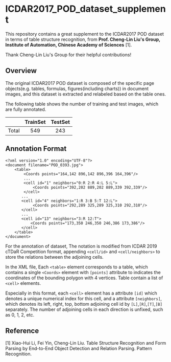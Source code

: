 
# ICDAR2017_POD_dataset_supplement

This repository contains a great supplement to the ICDAR2017 POD dataset in terms of table structure recognition, from <strong>Prof. Cheng-Lin Liu's Group, Institute of Automation, Chinese Academy of Sciences</strong> [1]. 

Thank Cheng-Lin Liu's Group for their helpful contributions!

## Overview

The original ICDAR2017 POD dataset is composed of the specific page objects(e.g. tables, formulas, figures(including charts)) in document images, and this dataset is extracted and relabeled based on the table ones.

The following table shows the number of training and test images, which are fully annotated.

|    |  TrainSet | TestSet |
|--- |   :----:  | :----:  | 
|Total   | 549 | 243 |


## Annotation Format

```
<?xml version="1.0" encoding="UTF-8"?>
<document filename="POD_0393.jpg">
    <table>
        <Coords points="164,142 896,142 896,396 164,396"/>
        ...
        <cell id="1" neighbors="0:R 2:R 4:L 5:L">
            <Coords points="392,202 889,202 889,339 392,339"/>
        </cell>
       ...
       <cell id="4" neighbors="1:R 3:B 5:T 12:L">
            <Coords points="292,289 325,289 325,310 292,310"/>
       </cell>
       ...
       <cell id="13" neighbors="3:R 12:T">
           <Coords points="173,350 246,350 246,386 173,386"/>
       </cell>
    </table>
</document>
```
For the annotation of dataset, The notation is modified from ICDAR 2019 cTDaR Competition format, appending `<cell/id>` and `<cell/neighbors>` to store the relations between the adjoining cells.

In the XML file, Each `<table>` element corresponds to a table, which contains a single `<Coords>` element with `[points]` attribute to indicates the coordinates of the bounding polygon with 4 vertices. Table contain a list of `<cell>` elements.

Especially in this format, each `<cell>` element has a attribute `[id]` which denotes a unique numerical index for this cell, and a attribute `[neighbors]`, which denotes its left, right, top, bottom adjoining cell id by `[L]`,`[R]`,`[T]`,`[B]` separately. The number of adjoining cells in each direction is unfixed, such as 0, 1, 2, etc. 


## Reference
[1] Xiao-Hui Li, Fei Yin, Cheng-Lin Liu. Table Structure Recognition and Form Parsing by End-to-End Object Detection and Relation Parsing. Pattern Recognition.
